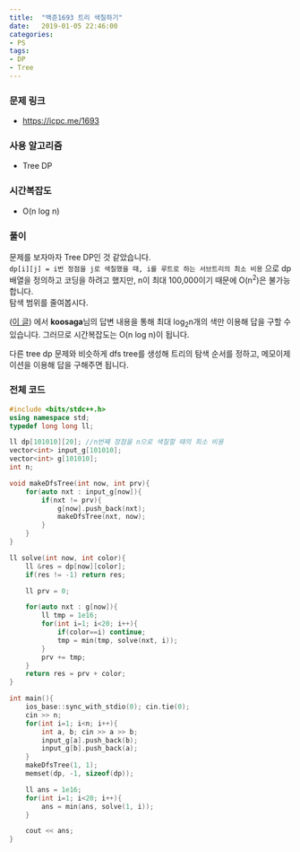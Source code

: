 ```yaml
---
title:  "백준1693 트리 색칠하기"
date:   2019-01-05 22:46:00
categories:
- PS
tags:
- DP
- Tree
---
```


### 문제 링크
* https://icpc.me/1693

### 사용 알고리즘
* Tree DP

### 시간복잡도
* O(n log n)

### 풀이
문제를 보자마자 Tree DP인 것 같았습니다.<br>
`dp[i][j] = i번 정점을 j로 색칠했을 때, i를 루트로 하는 서브트리의 최소 비용` 으로 dp배열을 정의하고 코딩을 하려고 했지만, n이 최대 100,000이기 때문에 O(n<sup>2</sup>)은 불가능합니다.<br>
탐색 범위를 줄여봅시다.

(<a href = "https://www.acmicpc.net/board/view/13972">이 글</a>) 에서 <b>koosaga</b>님의 답변 내용을 통해 최대 log<sub>2</sub>n개의 색만 이용해 답을 구할 수 있습니다. 그러므로 시간복잡도는 O(n log n)이 됩니다.

다른 tree dp 문제와 비슷하게 dfs tree를 생성해 트리의 탐색 순서를 정하고, 메모이제이션을 이용해 답을 구해주면 됩니다.

### 전체 코드
```cpp
#include <bits/stdc++.h>
using namespace std;
typedef long long ll;

ll dp[101010][20]; //n번째 정점을 n으로 색칠할 때의 최소 비용
vector<int> input_g[101010];
vector<int> g[101010];
int n;

void makeDfsTree(int now, int prv){
	for(auto nxt : input_g[now]){
		if(nxt != prv){
			g[now].push_back(nxt);
			makeDfsTree(nxt, now);
		}
	}
}

ll solve(int now, int color){
	ll &res = dp[now][color];
	if(res != -1) return res;

	ll prv = 0;

	for(auto nxt : g[now]){
		ll tmp = 1e16;
		for(int i=1; i<20; i++){
			if(color==i) continue;
			tmp = min(tmp, solve(nxt, i));
		}
		prv += tmp;
	}
	return res = prv + color;
}

int main(){
	ios_base::sync_with_stdio(0); cin.tie(0);
	cin >> n;
	for(int i=1; i<n; i++){
		int a, b; cin >> a >> b;
		input_g[a].push_back(b);
		input_g[b].push_back(a);
	}
	makeDfsTree(1, 1);
	memset(dp, -1, sizeof(dp));

	ll ans = 1e16;
	for(int i=1; i<20; i++){
		ans = min(ans, solve(1, i));
	}

	cout << ans;
}
```
